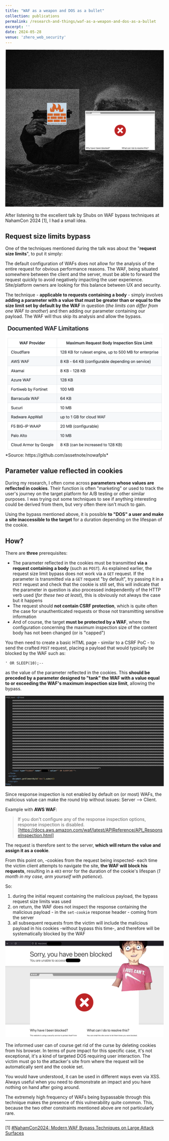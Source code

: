 ```yaml
---
title: "WAF as a weapon and DOS as a bullet"
collection: publications
permalink: /research-and-things/waf-as-a-weapon-and-dos-as-a-bullet
excerpt: ''
date: 2024-05-28
venue: 'zhero_web_security'
---
```


<img src="/images/waf-as-weapon.png">

After listening to the excellent talk by Shubs on WAF bypass techniques at NahamCon 2024 [1], I had a small idea.

Request size limits bypass
------
One of the techniques mentioned during the talk was about the "**request size limits**", to put it simply:

The default configuration of WAFs does not allow for the analysis of the entire request for obvious performance reasons. The WAF, being situated somewhere between the client and the server, must be able to forward the request quickly to avoid negatively impacting the user experience. Site/platform owners are looking for this balance between UX and security.

The technique - **applicable to requests containing a body** - simply involves **adding a parameter with a value that must be greater than or equal to the size limit set by default by the WAF** in question (*the limits can differ from one WAF to another*) and then adding our parameter containing our payload. The WAF will thus skip its analysis and allow the bypass.

<img src="/images/waf-as-weapon-1.png">
*Source: https://github.com/assetnote/nowafpls*

Parameter value reflected in cookies
------

During my research, I often come across **parameters whose values are reflected in cookies**. Their function is often "marketing" or used to track the user's journey on the target platform for A/B testing or other similar purposes. I was trying out some techniques to see if anything interesting could be derived from them, but very often there isn't much to gain.

Using the bypass mentioned above, it is possible **to "DOS" a user and make a site inaccessible to the target** for a duration depending on the lifespan of the cookie.

How?
------
There are **three** prerequisites:

- The parameter reflected in the cookies must be transmitted **via a request containing a body** (such as `POST`). As explained earlier, the request size limit bypass does not work via a `GET` request. If the parameter is transmitted via a `GET` request "by default", try passing it in a `POST` request and check that the cookie is still set, this will indicate that the parameter in question is also processed independently of the HTTP verb used (*for these two at least*), this is obviously not always the case but it happens
- The request should **not contain CSRF protection**, which is quite often the case for unauthenticated requests or those not transmitting sensitive information
- And of course, the target **must be protected by a WAF**, where the configuration concerning the maximum inspection size of the content body has not been changed (or is "capped")

You then need to create a basic HTML page - similar to a CSRF PoC - to send the crafted `POST` request, placing a payload that would typically be blocked by the WAF such as:

```
' OR SLEEP(10);-- 
```

as the value of the parameter reflected in the cookies. This **should be preceded by a parameter designed to "tank" the WAF with a value equal to or exceeding the WAF's maximum inspection size limit**, allowing the bypass.

<img src="/images/waf-as-weapon-2.png">

Since response inspection is not enabled by default on (or most) WAFs, the malicious value can make the round trip without issues: Server --> Client.

Example with **AWS WAF**:
>If you don't configure any of the response inspection options, response inspection is disabled.
[https://docs.aws.amazon.com/waf/latest/APIReference/API_ResponseInspection.html]


The request is therefore sent to the server, **which will return the value and assign it as a cookie**.

From this point on, -cookies from the request being inspected- each time the victim client attempts to navigate the site, **the WAF will block his requests**, resulting in a `403` error for the duration of the cookie's lifespan (*1 month in my case, arm yourself with patience*).

So:

1. during the initial request containing the malicious payload, the bypass request size limits was used
2. on return, the WAF does not inspect the response containing the malicious payload - in the `set-cookie` response header - coming from the server
3. all subsequent requests from the victim will include the malicious payload in his cookies -without bypass this time-, and therefore will be systematically blocked by the WAF

<img src="/images/waf-as-weapon-3.png">

The informed user can of course get rid of the curse by deleting cookies from his browser.
In terms of pure impact for this specific case, it's not exceptional, it's a kind of targeted DOS requiring user interaction. The victim must go to the attacker's site from where the request will be automatically sent and the cookie set.

You would have understood, it can be used in different ways even via XSS. Always useful when you need to demonstrate an impact and you have nothing on hand after going around.

The extremely high frequency of WAFs being bypassable through this technique makes the presence of this vulnerability quite common. This, because the two other constraints mentioned above are not particularly rare.

-----

[1] [#NahamCon2024: Modern WAF Bypass Techniques on Large Attack Surfaces](https://www.youtube.com/watch?v=0OMmWtU2Y_g&feature=youtu.be)
